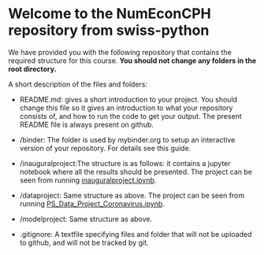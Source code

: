 # Welcome to the NumEconCPH repository from swiss-python

We have provided you with the following repository that contains the required structure for this course. **You should not change any folders in the root directory.**

A short description of the files and folders:

- README.md: gives a short introduction to your project. You should change this file so it gives an introduction to what your repository consists of, and how to run the code to get your output. The present README file is always present on github.

- /binder: The folder is used by mybinder.org to setup an interactive version of your repository. For details see this guide.

- /inauguralproject:The structure is as follows: it contains a jupyter notebook where all the results should be presented. The project can be seen from running [inauguralproject.ipynb](inauguralproject.ipynb).

- /dataproject: Same structure as above. The project can be seen from running [PS_Data_Project_Coronavirus.ipynb](PS_Data_Project_Coronavirus.ipynb).

- /modelproject: Same structure as above.

- .gitignore: A textfile specifying files and folder that will not be uploaded to github, and will not be tracked by git.
